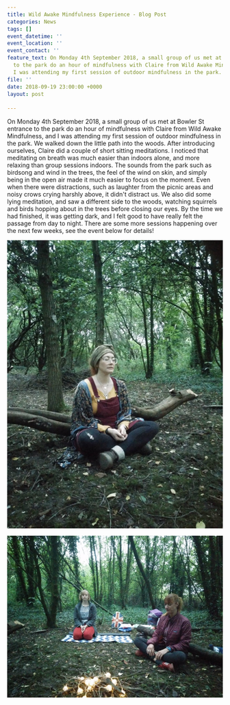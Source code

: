 ```yaml
---
title: Wild Awake Mindfulness Experience - Blog Post
categories: News
tags: []
event_datetime: ''
event_location: ''
event_contact: ''
feature_text: On Monday 4th September 2018, a small group of us met at Bowler St entrance
  to the park do an hour of mindfulness with Claire from Wild Awake Mindfulness, and
  I was attending my first session of outdoor mindfulness in the park.
file: ''
date: 2018-09-19 23:00:00 +0000
layout: post

---
```

On Monday 4th September 2018, a small group of us met at Bowler St entrance to the park do an hour of mindfulness with Claire from Wild Awake Mindfulness, and I was attending my first session of outdoor mindfulness in the park. We walked down the little path into the woods. After introducing ourselves, Claire did a couple of short sitting meditations. I noticed that meditating on breath was much easier than indoors alone, and more relaxing than group sessions indoors. The sounds from the park such as birdsong and wind in the trees, the feel of the wind on skin, and simply being in the open air made it much easier to focus on the moment. Even when there were distractions, such as laughter from the picnic areas and noisy crows crying harshly above, it didn't distract us. We also did some lying meditation, and saw a different side to the woods, watching squirrels and birds hopping about in the trees before closing our eyes. By the time we had finished, it was getting dark, and I felt good to have really felt the passage from day to night. There are some more sessions happening over the next few weeks, see the event below for details!

![](/uploads/wildawake-mindfulness-sept-2018-1.jpg)

![](/uploads/wildawake-mindfulness-sept-2018.jpg)
